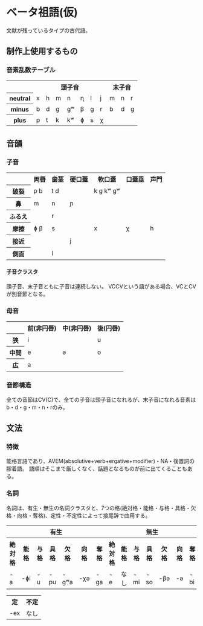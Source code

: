 # ベータ祖語(仮)
文献が残っているタイプの古代語。

## 制作上使用するもの
### 音素乱数テーブル
<table>
  <tr>
    <th></th>
    <th colspan="7">頭子音</th>
    <th colspan="3">末子音</th>
  </tr>
  <tr>
    <th>neutral</th>
    <td>x</td>
    <td>h</td>
    <td>m</td>
    <td>n</td>
    <td>ɳ</td>
    <td>l</td>
    <td>j</td>
    <td>m</td>
    <td>n</td>
    <td>r</td>
  </tr>
  <tr>
    <th>minus</th>
    <td>b</td>
    <td>d</td>
    <td>g</td>
    <td>gʷ</td>
    <td>β</td>
    <td>g</td>
    <td>r</td>
    <td>b</td>
    <td>d</td>
    <td>g</td>
  </tr>
  <tr>
    <th>plus</th>
    <td>p</td>
    <td>t</td>
    <td>k</td>
    <td>kʷ</td>
    <td>ɸ</td>
    <td>s</td>
    <td>χ</td>
    <td colspan="3"></td>
  </tr>
</table>

## 音韻
### 子音
<table>
  <tr>
    <th></th>
    <th>両唇</th>
    <th>歯茎</th>
    <th>硬口蓋</th>
    <th>軟口蓋</th>
    <th>口蓋垂</th>
    <th>声門</th>
  </tr>
  <tr>
    <th>破裂</th>
    <td>p b</td>
    <td>t d</td>
    <td></td>
    <td>k g kʷ gʷ</td>
    <td></td>
    <td></td>
  </tr>
  <tr>
    <th>鼻</th>
    <td>m</td>
    <td>n</td>
    <td>ɲ</td>
    <td></td>
    <td></td>
    <td></td>
  </tr>
  <tr>
    <th>ふるえ</th>
    <td></td>
    <td>r</td>
    <td></td>
    <td></td>
    <td></td>
    <td></td>
  </tr>
  <tr>
    <th>摩擦</th>
    <td>ɸ β</td>
    <td>s</td>
    <td></td>
    <td>x</td>
    <td>χ</td>
    <td>h</td>
  </tr>
  <tr>
    <th>接近</th>
    <td></td>
    <td></td>
    <td>j</td>
    <td></td>
    <td></td>
    <td></td>
  </tr>
  <tr>
    <th>側面</th>
    <td></td>
    <td>l</td>
    <td></td>
    <td></td>
    <td></td>
    <td></td>
  </tr>
</table>

#### 子音クラスタ
頭子音、末子音ともに子音は連続しない。
VCCVという語がある場合、VCとCVが別音節となる。

### 母音
<table>
  <tr>
    <th></th>
    <th>前(非円唇)</th>
    <th>中(非円唇)</th>
    <th>後(円唇)</th>
  </tr>
  <tr>
    <th>狭</th>
    <td>i</td>
    <td></td>
    <td>u</td>
  </tr>
  <tr>
    <th>中間</th>
    <td>e</td>
    <td>ə</td>
    <td>o</td>
  </tr>
  <tr>
    <th>広</th>
    <td>a</td>
    <td></td>
    <td></td>
  </tr>
</table>

### 音節構造
全ての音節はCV(C)で、全ての子音は頭子音になれるが、末子音になれる音素はb・d・g・m・n・rのみ。

## 文法
### 特徴
能格言語であり、AVEM(absolutive+verb+ergative+modifier)・NA・後置詞の膠着語。
語順はそこまで厳しくなく、話題となるものが前に出てくることもある。

### 名詞
名詞は、有生・無生の名詞クラスタと、7つの格(絶対格・能格・与格・具格・欠格・向格・奪格)、定性・不定性によって接尾辞で曲用する。
<table>
  <tr>
    <th colspan="7">有生</th>
    <th colspan="7">無生</th>
  </tr>
  <tr>
    <th>絶対格</th>
    <th>能格</th>
    <th>与格</th>
    <th>具格</th>
    <th>欠格</th>
    <th>向格</th>
    <th>奪格</th>
    <th>絶対格</th>
    <th>能格</th>
    <th>与格</th>
    <th>具格</th>
    <th>欠格</th>
    <th>向格</th>
    <th>奪格</th>
  </tr>
  <tr>
    <td>-a</td> <!--vowel-->
    <td>-ɸi</td> <!--plus-->
    <td>-u</td> <!--vowel-->
    <td>-pu</td> <!--plus-->
    <td>-gʷa</td> <!--minus-->
    <td>-χə</td> <!--plus-->
    <td>-ga</td> <!--minus-->
    <td>-e</td> <!--vowel-->
    <td>なし</td>
    <td>-mi</td> <!--neutral-->
    <td>-so</td> <!--plus-->
    <td>-βə</td> <!--minus-->
    <td>-ə</td> <!--vowel-->
    <td>-bi</td> <!--minus-->
  </tr>
</table>
<table>
  <tr>
    <th>定</th>
    <th>不定</th>
  </tr>
  <tr>
    <td>-ex</td>
    <td>なし</td>
  </tr>
</table>
